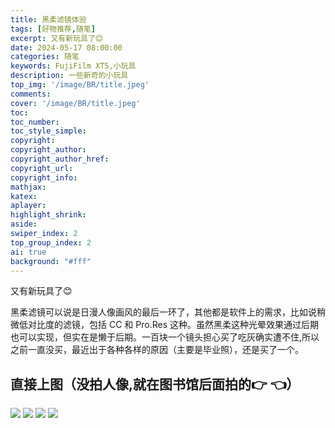 ```yaml
---
title: 黑柔滤镜体验
tags: [好物推荐,随笔]
excerpt: 又有新玩具了😊
date: 2024-05-17 08:00:00
categories: 随笔
keywords: FujiFilm XT5,小玩具
description: 一些新奇的小玩具
top_img: '/image/BR/title.jpeg'
comments:
cover: '/image/BR/title.jpeg'
toc:
toc_number:
toc_style_simple:
copyright: 
copyright_author:
copyright_author_href:
copyright_url:
copyright_info:
mathjax:
katex:
aplayer:
highlight_shrink:
aside:
swiper_index: 2
top_group_index: 2
ai: true 
background: "#fff"
---
```


又有新玩具了😊

黑柔滤镜可以说是日漫人像画风的最后一环了，其他都是软件上的需求，比如说稍微低对比度的滤镜，包括 CC 和 Pro.Res 这种。虽然黑柔这种光晕效果通过后期也可以实现，但实在是懒于后期。一百块一个镜头担心买了吃灰确实遭不住,所以之前一直没买，最近出于各种各样的原因（主要是毕业照），还是买了一个。

## 直接上图（没拍人像,就在图书馆后面拍的👉 👈）

![](/image/BR/DSCF2401.jpeg)
![](/image/BR/DSCF2404.jpeg)
![](/image/BR/DSCF2405.jpeg)
![](/image/BR/title.jpeg)

